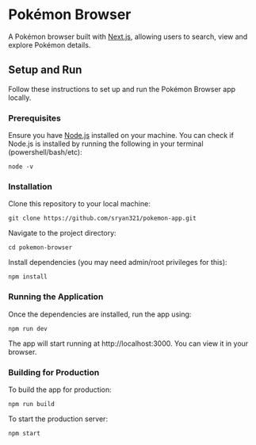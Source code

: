 # Pokémon Browser

A Pokémon browser built with [Next.js](https://nextjs.org/), allowing users to search, view and explore Pokémon details.

## Setup and Run

Follow these instructions to set up and run the Pokémon Browser app locally.

### Prerequisites

Ensure you have [Node.js](https://nodejs.org/) installed on your machine. You can check if Node.js is installed by running the following in your terminal (powershell/bash/etc):
    
    node -v

### Installation

Clone this repository to your local machine:

    git clone https://github.com/sryan321/pokemon-app.git

Navigate to the project directory:

    cd pokemon-browser

Install dependencies (you may need admin/root privileges for this):

    npm install

### Running the Application

Once the dependencies are installed, run the app using:

    npm run dev

The app will start running at http://localhost:3000. You can view it in your browser.

### Building for Production

To build the app for production:

    npm run build

To start the production server:

    npm start


